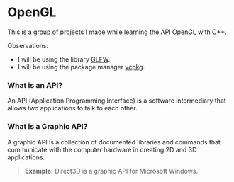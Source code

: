 # OpenGL

This is a group of projects I made while learning the API OpenGL with C++.


Observations:

* I will be using the library [GLFW](https://www.glfw.org/).
* I will be using the package manager [vcpkg](https://vcpkg.io/en/index.html).

### What is an API?

An API (Application Programming Interface) is a software intermediary that allows two applications to talk to each other.

### What is a Graphic API?

A graphic API is a collection of documented libraries and commands that communicate with the computer hardware in creating 2D and 3D applications.

> **Example:** Direct3D is a graphic API for Microsoft Windows.
